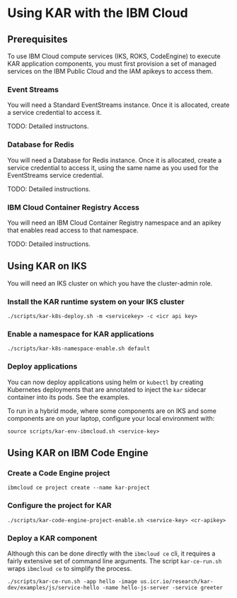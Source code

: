 # Using KAR with the IBM Cloud

## Prerequisites

To use IBM Cloud compute services (IKS, ROKS, CodeEngine) to execute
KAR application components, you must first provision a set of managed
services on the IBM Public Cloud and the IAM apikeys to access them.

### Event Streams

You will need a Standard EventStreams instance.  Once it is allocated,
create a service credential to access it.

TODO: Detailed instructons.

### Database for Redis

You will need a Database for Redis instance.  Once it is allocated,
create a service credential to access it, using the same name as you
used for the EventStreams service credential.

TODO: Detailed instructions.

### IBM Cloud Container Registry Access

You will need an IBM Cloud Container Registry namespace and an apikey
that enables read access to that namespace.

TODO: Detailed instructions.

## Using KAR on IKS

You will need an IKS cluster on which you have the cluster-admin role.

### Install the KAR runtime system on your IKS cluster

```shell
./scripts/kar-k8s-deploy.sh -m <servicekey> -c <icr api key>
```

### Enable a namespace for KAR applications
```shell
./scripts/kar-k8s-namespace-enable.sh default
```

### Deploy applications

You can now deploy applications using helm or `kubectl` by creating
Kubernetes deployments that are annotated to inject the `kar` sidecar
container into its pods.  See the examples.

To run in a hybrid mode, where some components are on IKS and some
components are on your laptop, configure your local environment with:
```shell
source scripts/kar-env-ibmcloud.sh <service-key>
```

## Using KAR on IBM Code Engine

### Create a Code Engine project
```shell
ibmcloud ce project create --name kar-project
```

### Configure the project for KAR
```shell
./scripts/kar-code-engine-project-enable.sh <service-key> <cr-apikey>
```

### Deploy a KAR component

Although this can be done directly with the `ibmcloud ce` cli, it
requires a fairly extensive set of command line arguments.  The script
`kar-ce-run.sh` wraps `ibmcloud ce` to simplify the process.

```shell
./scripts/kar-ce-run.sh -app hello -image us.icr.io/research/kar-dev/examples/js/service-hello -name hello-js-server -service greeter
```
